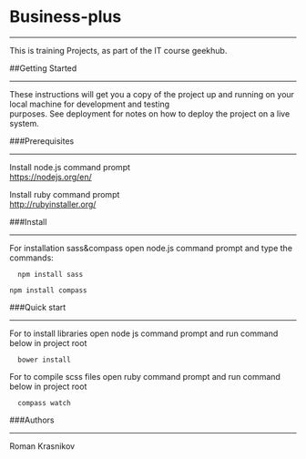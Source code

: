 # Business-plus
***
  
This is training Projects, as part of the IT course geekhub.

##Getting Started
***

These instructions will get you a copy of the project up and running on your local machine for development and   testing   
purposes. See deployment for notes on how to deploy the project on a live system.
 
###Prerequisites
***

Install node.js command prompt  
https://nodejs.org/en/

Install ruby command prompt  
http://rubyinstaller.org/

###Install
***    

For installation sass&compass open node.js command prompt and type the commands: 
 
``  
npm install sass 
``

``
npm install compass 
``

###Quick start
***

For to install libraries open node js command prompt and run command below in project root

``  
bower install 
`` 

For to compile scss files open ruby command prompt and run command below in project root 
 
``  
compass watch  
``  

###Authors  
***  
  
Roman Krasnikov
